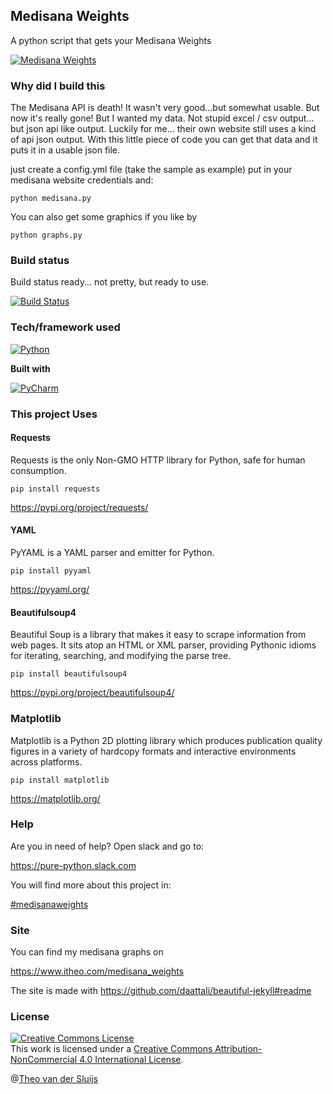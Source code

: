 ## Medisana Weights

A python script that gets your Medisana Weights

[![Medisana Weights](https://img.shields.io/badge/Medisana_Weights-Version_0.9-green.svg)]()

### Why did I build this

The Medisana API is death! It wasn't very good...but somewhat usable. But now it's really gone! But I wanted my data. Not stupid excel / csv output... but json api like output.
Luckily for me... their own website still uses a kind of api json output. With this little piece of code you can get that data and it puts it in a usable json file.

just create a config.yml file (take the sample as example) put in your medisana website credentials and:

`python medisana.py`

You can also get some graphics if you like by

`python graphs.py`

### Build status

Build status ready... not pretty, but ready to use.

[![Build Status](https://img.shields.io/badge/Build-works-blue.svg)]()

### Tech/framework used

[![Python](https://img.shields.io/badge/Python-3.5%20%7C%203.6%20%7C%203.7-blue.svg)]()

<b>Built with</b>

[![PyCharm](https://img.shields.io/badge/PyCharm-2018.3-blue.svg)]()

### This project Uses

#### Requests

Requests is the only Non-GMO HTTP library for Python, safe for human consumption.

`pip install requests`

https://pypi.org/project/requests/

#### YAML

PyYAML is a YAML parser and emitter for Python.

`pip install pyyaml`

https://pyyaml.org/

#### Beautifulsoup4

Beautiful Soup is a library that makes it easy to scrape information from web pages. It sits atop an HTML or XML parser, providing Pythonic idioms for iterating, searching, and modifying the parse tree.

`pip install beautifulsoup4`

https://pypi.org/project/beautifulsoup4/

### Matplotlib

Matplotlib is a Python 2D plotting library which produces publication quality figures in a variety of hardcopy formats and interactive environments across platforms.

`pip install matplotlib`

https://matplotlib.org/

### Help

Are you in need of help? Open slack and go to:

https://pure-python.slack.com

You will find more about this project in:

[#medisanaweights](https://pure-python.slack.com/messages/CJD4MS692)

### Site

You can find my medisana graphs on

https://www.itheo.com/medisana_weights

The site is made with https://github.com/daattali/beautiful-jekyll#readme

### License

<a rel="license" href="http://creativecommons.org/licenses/by-nc/4.0/"><img alt="Creative Commons License" style="border-width:0" src="https://i.creativecommons.org/l/by-nc/4.0/88x31.png" /></a><br />This work is licensed under a <a rel="license" href="http://creativecommons.org/licenses/by-nc/4.0/">Creative Commons Attribution-NonCommercial 4.0 International License</a>.

@[Theo van der Sluijs](mailto:theo@vandersluijs.nl)
